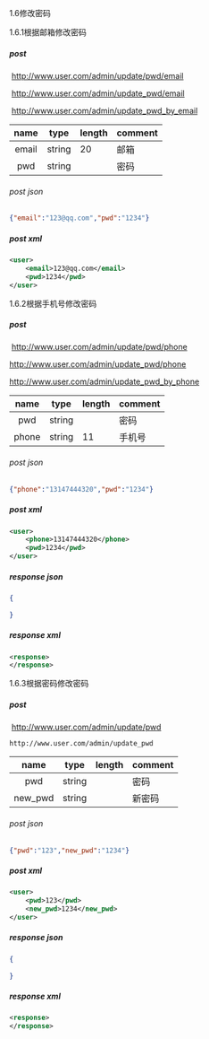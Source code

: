 1.6修改密码

1.6.1根据邮箱修改密码



##### post

​	http://www.user.com/admin/update/pwd/email



​	http://www.user.com/admin/update_pwd/email



​	http://www.user.com/admin/update_pwd_by_email



| name  | type   | length | comment |
| :---: | ------ | ------ | ------- |
| email | string | 20     | 邮箱    |
|  pwd  | string |        | 密码    |

###### post json

```json
{"email":"123@qq.com","pwd":"1234"}
```

##### post xml

```xml
<user>
    <email>123@qq.com</email>
    <pwd>1234</pwd>
</user>
```

1.6.2根据手机号修改密码


##### post

​	http://www.user.com/admin/update/pwd/phone



http://www.user.com/admin/update_pwd/phone



http://www.user.com/admin/update_pwd_by_phone



| name  | type   | length | comment |
| :---: | ------ | ------ | ------- |
|  pwd  | string |        | 密码    |
| phone | string | 11     | 手机号  |

###### post json

```json
{"phone":"13147444320","pwd":"1234"}
```

##### post xml

```xml
<user>
    <phone>13147444320</phone>
    <pwd>1234</pwd>
</user>
```

##### response json
```json
{
    
}
```
##### response xml
```xml
<response>
</response>
```

1.6.3根据密码修改密码



##### post

​	http://www.user.com/admin/update/pwd



    http://www.user.com/admin/update_pwd




| name  | type   | length | comment |
| :---: | ------ | ------ | ------- |
|  pwd  | string |        | 密码    |
| new_pwd | string |     | 新密码  |

###### post json

```json
{"pwd":"123","new_pwd":"1234"}
```

##### post xml

```xml
<user>
    <pwd>123</pwd>
    <new_pwd>1234</new_pwd>
</user>
```

##### response json
```json
{
    
}
```
##### response xml
```xml
<response>
</response>
```
